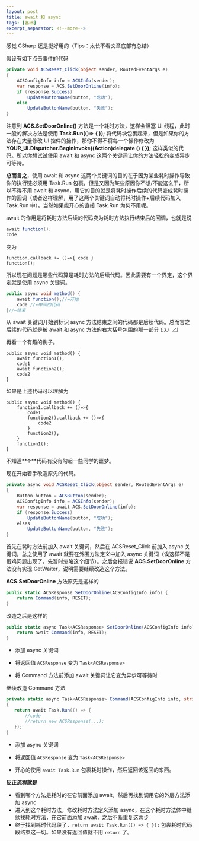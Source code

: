 ```yaml
---
layout: post
title: await 和 async
tags: [基础]
excerpt_separator: <!--more-->
---
```


感觉 CSharp 还是挺好用的（Tips：太长不看文章底部有总结）

<!--more-->

假设有如下点击事件的代码

```c#
private void ACSReset_Click(object sender, RoutedEventArgs e)
{
    ACSConfigInfo info = ACSInfo(sender);
    var response = ACS.SetDoorOnline(info);
    if (response.Success)
        UpdateButtonName(button, "成功");
    else
        UpdateButtonName(button, "失败");
}
```

注意到 **ACS.SetDoorOnline()**  方法是一个耗时方法，这样会阻塞 UI 线程，此时一般的解决方法是使用 **Task.Run(()=> { });** 将代码块包裹起来，但是如果你的方法存在大量修改 UI 控件的操作，那你不得不将每一个操作修改为 **YOUR_UI.Dispatcher.BeginInvoke((Action)delegate () { });** 这样类似的代码。所以你想试试使用 await 和 async 这两个关键词让你的方法轻松的变成异步可等待。

**总而言之**，使用 await 和 async 这两个关键词的目的在于因为某些耗时操作导致你的执行链必须用 Task.Run 包裹，但是又因为某些原因你不想/不能这么干，所以不得不用 await 和 async，用它的目的就是将耗时操作后续的代码变成耗时操作的回调（或者这样理解，用了这两个关键词自动将耗时操作+后续代码加入 Task.Run 中）。当然如果能开心的直接 Task.Run 为何不用呢。

await 的作用是将耗时方法后续的代码变为耗时方法执行结束后的回调，也就是说

```c#
await function();
code
```

变为

```
function.callback += ()=>{ code }
function();
```

所以现在问题是哪些代码算是耗时方法的后续代码。因此需要有一个界定，这个界定就是使用 async 关键词。

```c#
public async void method() {
    await function();//←开始
    code //←中间的代码
}//←结束
```

从 await 关键词开始到标识 async 方法结束之间的代码都是后续代码。总而言之后续的代码就是被 await 和 async 方法的右大括号包围的那一部分 _(:з」∠)_

再看一个有趣的例子。

```
public async void method() {
    await function1();
    code1 
    await function2();
    code2 
}
```

如果是上述代码可以理解为

```
public async void method() {
	function1.callback += ()=>{
	    code1 
    	function2().callback += ()=>{
    		code2 
    	}
    	function2();
	}
	function1();
}
```

不知道**↑**代码有没有勾起一些同学的噩梦。

现在开始着手改造原先的代码。

```c#
private async void ACSReset_Click(object sender, RoutedEventArgs e)
{
    Button button = ACSButton(sender);
    ACSConfigInfo info = ACSInfo(sender);
    var response = await ACS.SetDoorOnline(info);
    if (response.Success)
        UpdateButtonName(button, "成功");
    elses
        UpdateButtonName(button, "失败");
}
```

首先在耗时方法前加入 await 关键词，然后在 ACSReset_Click 前加入 async 关键词，总之使用了 await 就要在外围方法定义中加入 async 关键词（诶这样不是蛋鸡问题出现了，先暂时忽略这个细节）。之后会报错说 **ACS.SetDoorOnline** 方法没有实现 GetWaiter，说明需要继续改造这个方法。

 **ACS.SetDoorOnline** 方法原先是这样的

```c#
public static ACSResponse SetDoorOnline(ACSConfigInfo info) {
	return Command(info, RESET);
}
```

改造之后是这样的

```c#
public static async Task<ACSResponse> SetDoorOnline(ACSConfigInfo info) {
	return await Command(info, RESET);
}
```

- 添加 async 关键词
- 将返回值 `ACSResponse` 变为 `Task<ACSResponse>`

- 将 Command 方法前添加 await 关键词让它变为异步可等待时

继续改造 Command 方法

 ```c#
private static async Task<ACSResponse> Command(ACSConfigInfo info, string status)
{
    return await Task.Run(() => {
        //code
        //return new ACSResponse(...);
    });
}
 ```

- 添加 async 关键词
- 将返回值 `ACSResponse` 变为 `Task<ACSResponse>`

- 开心的使用 `await Task.Run` 包裹耗时操作，然后返回该返回的东西。

**反正流程就是**

- 看到哪个方法是耗时的在它前面添加 await，然后再找到调用它的外层方法添加 async
- 进入到这个耗时方法，修改耗时方法定义添加 async，在这个耗时方法体中继续找耗时方法，在它前面添加 await，之后不断重复这两步
- 终于找到耗时代码段了，`return await Task.Run(() => { });`  包裹耗时代码段结束这一切。如果没有返回值就不用 `return` 了。